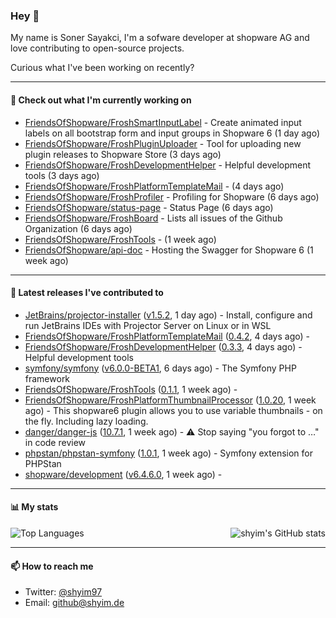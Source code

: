 ### Hey 👋

My name is Soner Sayakci, I'm a sofware developer at shopware AG and love contributing to open-source projects.

Curious what I've been working on recently?

---

#### 👷 Check out what I'm currently working on

- [FriendsOfShopware/FroshSmartInputLabel](https://github.com/FriendsOfShopware/FroshSmartInputLabel) - Create animated input labels on all bootstrap form and input groups in Shopware 6 (1 day ago)
- [FriendsOfShopware/FroshPluginUploader](https://github.com/FriendsOfShopware/FroshPluginUploader) - Tool for uploading new plugin releases to Shopware Store (3 days ago)
- [FriendsOfShopware/FroshDevelopmentHelper](https://github.com/FriendsOfShopware/FroshDevelopmentHelper) - Helpful development tools (3 days ago)
- [FriendsOfShopware/FroshPlatformTemplateMail](https://github.com/FriendsOfShopware/FroshPlatformTemplateMail) -  (4 days ago)
- [FriendsOfShopware/FroshProfiler](https://github.com/FriendsOfShopware/FroshProfiler) - Profiling for Shopware (6 days ago)
- [FriendsOfShopware/status-page](https://github.com/FriendsOfShopware/status-page) - Status Page (6 days ago)
- [FriendsOfShopware/FroshBoard](https://github.com/FriendsOfShopware/FroshBoard) - Lists all issues of the Github Organization (6 days ago)
- [FriendsOfShopware/FroshTools](https://github.com/FriendsOfShopware/FroshTools) -  (1 week ago)
- [FriendsOfShopware/api-doc](https://github.com/FriendsOfShopware/api-doc) - Hosting the Swagger for Shopware 6 (1 week ago)

---

#### 🔭 Latest releases I've contributed to

- [JetBrains/projector-installer](https://github.com/JetBrains/projector-installer) ([v1.5.2](https://github.com/JetBrains/projector-installer/releases/tag/v1.5.2), 1 day ago) - Install, configure and run JetBrains IDEs with Projector Server on Linux or in WSL
- [FriendsOfShopware/FroshPlatformTemplateMail](https://github.com/FriendsOfShopware/FroshPlatformTemplateMail) ([0.4.2](https://github.com/FriendsOfShopware/FroshPlatformTemplateMail/releases/tag/0.4.2), 4 days ago) - 
- [FriendsOfShopware/FroshDevelopmentHelper](https://github.com/FriendsOfShopware/FroshDevelopmentHelper) ([0.3.3](https://github.com/FriendsOfShopware/FroshDevelopmentHelper/releases/tag/0.3.3), 4 days ago) - Helpful development tools
- [symfony/symfony](https://github.com/symfony/symfony) ([v6.0.0-BETA1](https://github.com/symfony/symfony/releases/tag/v6.0.0-BETA1), 6 days ago) - The Symfony PHP framework
- [FriendsOfShopware/FroshTools](https://github.com/FriendsOfShopware/FroshTools) ([0.1.1](https://github.com/FriendsOfShopware/FroshTools/releases/tag/0.1.1), 1 week ago) - 
- [FriendsOfShopware/FroshPlatformThumbnailProcessor](https://github.com/FriendsOfShopware/FroshPlatformThumbnailProcessor) ([1.0.20](https://github.com/FriendsOfShopware/FroshPlatformThumbnailProcessor/releases/tag/1.0.20), 1 week ago) - This shopware6 plugin allows you to use variable thumbnails - on the fly. Including lazy loading.
- [danger/danger-js](https://github.com/danger/danger-js) ([10.7.1](https://github.com/danger/danger-js/releases/tag/10.7.1), 1 week ago) - ⚠️ Stop saying &#34;you forgot to …&#34; in code review
- [phpstan/phpstan-symfony](https://github.com/phpstan/phpstan-symfony) ([1.0.1](https://github.com/phpstan/phpstan-symfony/releases/tag/1.0.1), 1 week ago) - Symfony extension for PHPStan
- [shopware/development](https://github.com/shopware/development) ([v6.4.6.0](https://github.com/shopware/development/releases/tag/v6.4.6.0), 1 week ago) - 

---

#### 📊 My stats

<img align="right" alt="shyim's GitHub stats" src="https://github-readme-stats.vercel.app/api?username=shyim&count_private=1&show_icons=true&" />

![Top Languages](https://github-readme-stats.vercel.app/api/top-langs/?username=shyim)

---

#### 📫 How to reach me

- Twitter: [@shyim97](https://twitter.com/shyim97)
- Email: [github@shyim.de](mailto://github@shyim.de)
